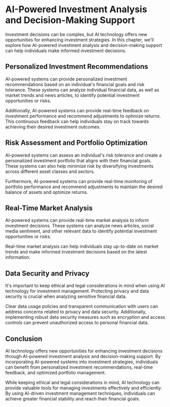 AI-Powered Investment Analysis and Decision-Making Support
=============================================================================================================

Investment decisions can be complex, but AI technology offers new opportunities for enhancing investment strategies. In this chapter, we'll explore how AI-powered investment analysis and decision-making support can help individuals make informed investment decisions.

Personalized Investment Recommendations
---------------------------------------

AI-powered systems can provide personalized investment recommendations based on an individual's financial goals and risk tolerance. These systems can analyze individual financial data, as well as market trends and news articles, to identify potential investment opportunities or risks.

Additionally, AI-powered systems can provide real-time feedback on investment performance and recommend adjustments to optimize returns. This continuous feedback can help individuals stay on track towards achieving their desired investment outcomes.

Risk Assessment and Portfolio Optimization
------------------------------------------

AI-powered systems can assess an individual's risk tolerance and create a personalized investment portfolio that aligns with their financial goals. These systems can also help minimize risk by diversifying investments across different asset classes and sectors.

Furthermore, AI-powered systems can provide real-time monitoring of portfolio performance and recommend adjustments to maintain the desired balance of assets and optimize returns.

Real-Time Market Analysis
-------------------------

AI-powered systems can provide real-time market analysis to inform investment decisions. These systems can analyze news articles, social media sentiment, and other relevant data to identify potential investment opportunities or risks.

Real-time market analysis can help individuals stay up-to-date on market trends and make informed investment decisions based on the latest information.

Data Security and Privacy
-------------------------

It's important to keep ethical and legal considerations in mind when using AI technology for investment management. Protecting privacy and data security is crucial when analyzing sensitive financial data.

Clear data usage policies and transparent communication with users can address concerns related to privacy and data security. Additionally, implementing robust data security measures such as encryption and access controls can prevent unauthorized access to personal financial data.

Conclusion
----------

AI technology offers new opportunities for enhancing investment decisions through AI-powered investment analysis and decision-making support. By incorporating AI-powered systems into investment strategies, individuals can benefit from personalized investment recommendations, real-time feedback, and optimized portfolio management.

While keeping ethical and legal considerations in mind, AI technology can provide valuable tools for managing investments effectively and efficiently. By using AI-driven investment management techniques, individuals can achieve greater financial stability and reach their financial goals.
